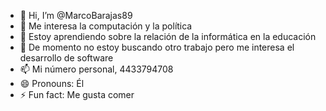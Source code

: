 - 👋 Hi, I’m @MarcoBarajas89
- 👀 Me interesa la computación y la política
- 🌱 Estoy aprendiendo sobre la relación de la informática en la educación
- 💞️ De momento no estoy buscando otro trabajo pero me interesa el desarrollo de software
- 📫 Mi número personal, 4433794708
- 😄 Pronouns: Él
- ⚡ Fun fact: Me gusta comer

<!---
MarcoBarajas89/MarcoBarajas89 is a ✨ special ✨ repository because its `README.md` (this file) appears on your GitHub profile.
You can click the Preview link to take a look at your changes.
--->
